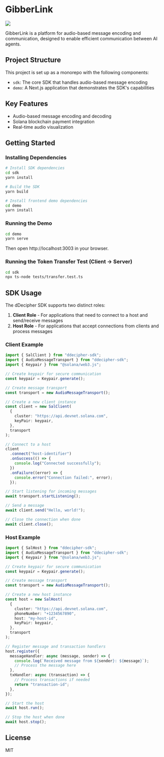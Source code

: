 # GibberLink

<img src="https://avatars.githubusercontent.com/u/206302525?s=200&v=4"/>

GibberLink is a platform for audio-based message encoding and communication, designed to enable efficient communication between AI agents.

## Project Structure

This project is set up as a monorepo with the following components:

- `sdk`: The core SDK that handles audio-based message encoding
- `demo`: A Next.js application that demonstrates the SDK's capabilities

## Key Features

- Audio-based message encoding and decoding
- Solana blockchain payment integration
- Real-time audio visualization

## Getting Started

### Installing Dependencies

```bash
# Install SDK dependencies
cd sdk
yarn install

# Build the SDK
yarn build

# Install frontend demo dependencies
cd demo
yarn install
```

### Running the Demo

```bash
cd demo
yarn serve
```

Then open http://localhost:3003 in your browser.

### Running the Token Transfer Test (Client -> Server)

```bash
cd sdk
npx ts-node tests/transfer.test.ts
```

## SDK Usage

The dDecipher SDK supports two distinct roles:

1. **Client Role** - For applications that need to connect to a host and send/receive messages
2. **Host Role** - For applications that accept connections from clients and process messages

### Client Example

```typescript
import { SalClient } from "ddecipher-sdk";
import { AudioMessageTransport } from "ddecipher-sdk";
import { Keypair } from "@solana/web3.js";

// Create keypair for secure communication
const keypair = Keypair.generate();

// Create message transport
const transport = new AudioMessageTransport();

// Create a new client instance
const client = new SalClient(
  {
    cluster: "https://api.devnet.solana.com",
    keyPair: keypair,
  },
  transport
);

// Connect to a host
client
  .connect("host-identifier")
  .onSuccess(() => {
    console.log("Connected successfully");
  })
  .onFailure((error) => {
    console.error("Connection failed:", error);
  });

// Start listening for incoming messages
await transport.startListening();

// Send a message
await client.send("Hello, world!");

// Close the connection when done
await client.close();
```

### Host Example

```typescript
import { SalHost } from "ddecipher-sdk";
import { AudioMessageTransport } from "ddecipher-sdk";
import { Keypair } from "@solana/web3.js";

// Create keypair for secure communication
const keypair = Keypair.generate();

// Create message transport
const transport = new AudioMessageTransport();

// Create a new host instance
const host = new SalHost(
  {
    cluster: "https://api.devnet.solana.com",
    phoneNumber: "+1234567890",
    host: "my-host-id",
    keyPair: keypair,
  },
  transport
);

// Register message and transaction handlers
host.register({
  messageHandler: async (message, sender) => {
    console.log(`Received message from ${sender}: ${message}`);
    // Process the message here
  },
  txHandler: async (transaction) => {
    // Process transactions if needed
    return "transaction-id";
  },
});

// Start the host
await host.run();

// Stop the host when done
await host.stop();
```

## License

MIT
